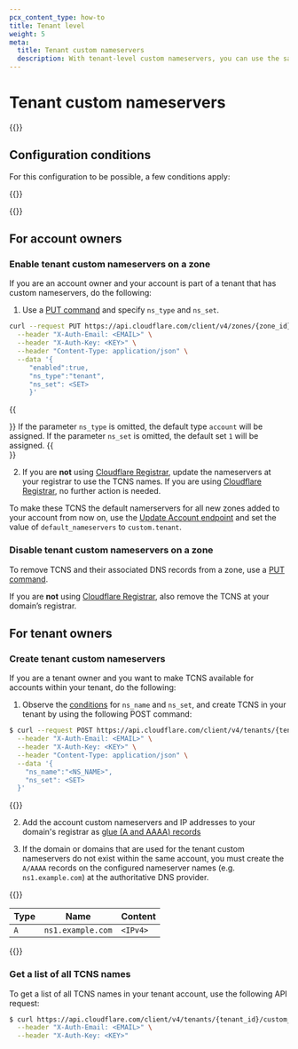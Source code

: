 ```yaml
---
pcx_content_type: how-to
title: Tenant level
weight: 5
meta:
  title: Tenant custom nameservers
  description: With tenant-level custom nameservers, you can use the same custom nameservers for different zones and across different accounts, as long as the accounts are part of the [tenant](/tenant/). The domain or domains that provide the nameservers names do not have to exist as zones in Cloudflare.
---
```


# Tenant custom nameservers

{{<render file="_acns-tcns-intro.md" withParameters="Tenant;;T;;tenant;;accounts;;[tenant](/tenant/) " >}}

## Configuration conditions

For this configuration to be possible, a few conditions apply:

{{<render file="_acns-tcns-conditions.md" withParameters="tenant;;the tenant owner;;Tenant owners" >}}

{{<render file="_acns-tcns-byoip.md" withParameters="Tenant;;tenant" >}}

## For account owners

### Enable tenant custom nameservers on a zone

If you are an account owner and your account is part of a tenant that has custom nameservers, do the following:

1. Use a [PUT command](/api/operations/account-level-custom-nameservers-usage-for-a-zone-set-account-custom-nameserver-related-zone-metadata) and specify `ns_type` and `ns_set`.

``` bash
curl --request PUT https://api.cloudflare.com/client/v4/zones/{zone_id}/custom_ns \
  --header "X-Auth-Email: <EMAIL>" \
  --header "X-Auth-Key: <KEY>" \
  --header "Content-Type: application/json" \
  --data '{
     "enabled":true,
     "ns_type":"tenant",
     "ns_set": <SET>
     }'
```

{{<Aside>}}
If the parameter `ns_type` is omitted, the default type `account` will be assigned.
If the parameter `ns_set` is omitted, the default set `1` will be assigned.
{{</Aside>}}

2. If you are **not** using [Cloudflare Registrar](/registrar/), update the nameservers at your registrar to use the TCNS names. If you are using [Cloudflare Registrar](/registrar/), no further action is needed.

To make these TCNS the default namerservers for all new zones added to your account from now on, use the [Update Account endpoint](/api/operations/accounts-update-account) and set the value of `default_nameservers` to `custom.tenant`.

### Disable tenant custom nameservers on a zone

To remove TCNS and their associated DNS records from a zone, use a [PUT command](/api/operations/account-level-custom-nameservers-usage-for-a-zone-set-account-custom-nameserver-related-zone-metadata).

If you are **not** using [Cloudflare Registrar](/registrar/), also remove the TCNS at your domain’s registrar.

## For tenant owners

### Create tenant custom nameservers

If you are a tenant owner and you want to make TCNS available for accounts within your tenant, do the following:

1. Observe the [conditions](#configuration-conditions) for `ns_name` and `ns_set`, and create TCNS in your tenant by using the following POST command:

```bash
$ curl --request POST https://api.cloudflare.com/client/v4/tenants/{tenant_id}/custom_ns \
  --header "X-Auth-Email: <EMAIL>" \
  --header "X-Auth-Key: <KEY>" \
  --header "Content-Type: application/json" \
  --data '{
    "ns_name":"<NS_NAME>",
    "ns_set": <SET>
  }'
```

{{<render file="_ns-set-omission-callout.md">}}

2. Add the account custom nameservers and IP addresses to your domain's registrar as [glue (A and AAAA) records](https://www.ietf.org/rfc/rfc1912.txt)

3. If the domain or domains that are used for the tenant custom nameservers do not exist within the same account, you must create the `A/AAAA` records on the configured nameserver names (e.g. `ns1.example.com`) at the authoritative DNS provider.

  {{<example>}}

  | Type | Name | Content |
  | --- | --- | --- |
  | `A` | `ns1.example.com` | `<IPv4>` |

  {{</example>}}

### Get a list of all TCNS names

To get a list of all TCNS names in your tenant account, use the following API request:

```bash
$ curl https://api.cloudflare.com/client/v4/tenants/{tenant_id}/custom_ns \
  --header "X-Auth-Email: <EMAIL>" \
  --header "X-Auth-Key: <KEY>"
```